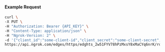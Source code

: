 <!-- Code generated for API Clients. DO NOT EDIT. -->

#### Example Request

```bash
curl \
-X PUT \
-H "Authorization: Bearer {API_KEY}" \
-H "Content-Type: application/json" \
-H "Ngrok-Version: 2" \
-d '{"client_id":"some-client-id","client_secret":"some-client-secret","enabled":true,"issuer":"https://accounts.google.com","scopes":["profile"]}' \
https://api.ngrok.com/edges/https/edghts_2w51FYV78hPzMxsY8xMaCYq6nrK/routes/edghtsrt_2w51FZJIJIW4p510ts8N2D2CyKx/oidc
```
